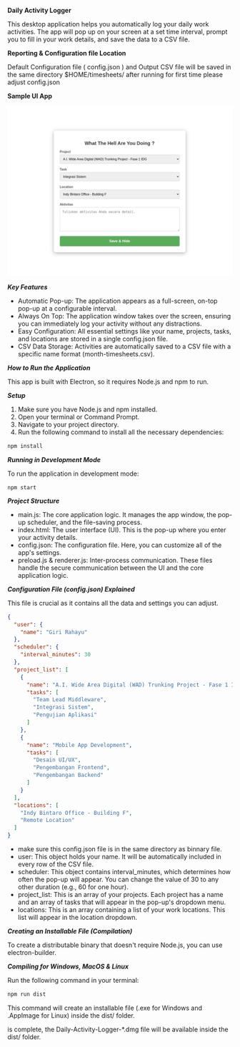 **Daily Activity Logger**

This desktop application helps you automatically log your daily work activities. The app will pop up on your screen at a set time interval, prompt you to fill in your work details, and save the data to a CSV file.

**Reporting & Configuration file Location**

Default Configuration file ( config.json ) and Output CSV file will be saved in the same directory $HOME/timesheets/
after running for first time please adjust config.json

**Sample UI App**

![app screenshot](images/app.png)

***Key Features***

+ Automatic Pop-up: The application appears as a full-screen, on-top pop-up at a configurable interval.
+ Always On Top: The application window takes over the screen, ensuring you can immediately log your activity without any distractions.
+ Easy Configuration: All essential settings like your name, projects, tasks, and locations are stored in a single config.json file.
+ CSV Data Storage: Activities are automatically saved to a CSV file with a specific name format (month-timesheets.csv).

***How to Run the Application***

This app is built with Electron, so it requires Node.js and npm to run.

***Setup***

1. Make sure you have Node.js and npm installed.
2. Open your terminal or Command Prompt.
3. Navigate to your project directory.
4. Run the following command to install all the necessary dependencies:

```bash
npm install
```

***Running in Development Mode***

To run the application in development mode:
```basht
npm start
```

***Project Structure***

* main.js: The core application logic. It manages the app window, the pop-up scheduler, and the file-saving process.
* index.html: The user interface (UI). This is the pop-up where you enter your activity details.
* config.json: The configuration file. Here, you can customize all of the app's settings.
* preload.js & renderer.js: Inter-process communication. These files handle the secure communication between the UI and the core application logic.

***Configuration File (config.json) Explained***

This file is crucial as it contains all the data and settings you can adjust.
```json 
{
  "user": {
    "name": "Giri Rahayu"
  },
  "scheduler": {
    "interval_minutes": 30
  },
  "project_list": [
    {
      "name": "A.I. Wide Area Digital (WAD) Trunking Project - Fase 1 IDG",
      "tasks": [
        "Team Lead Middleware",
        "Integrasi Sistem",
        "Pengujian Aplikasi"
      ]
    },
    {
      "name": "Mobile App Development",
      "tasks": [
        "Desain UI/UX",
        "Pengembangan Frontend",
        "Pengembangan Backend"
      ]
    }
  ],
  "locations": [
    "Indy Bintaro Office - Building F",
    "Remote Location"
  ]
}
```
+ make sure this config.json file is in the same directory as binnary file.
+ user: This object holds your name. It will be automatically included in every row of the CSV file.
+ scheduler: This object contains interval_minutes, which determines how often the pop-up will appear. You can change the value of 30 to any other duration (e.g., 60 for one hour).
+ project_list: This is an array of your projects. Each project has a name and an array of tasks that will appear in the pop-up's dropdown menu.
+ locations: This is an array containing a list of your work locations. This list will appear in the location dropdown.

***Creating an Installable File (Compilation)***

To create a distributable binary that doesn't require Node.js, you can use electron-builder.

***Compiling for Windows, MacOS & Linux***

Run the following command in your terminal:
```bash 
npm run dist
```
This command will create an installable file (.exe for Windows and .AppImage for Linux) inside the dist/ folder.

 is complete, the Daily-Activity-Logger-*.dmg file will be available inside the dist/ folder.